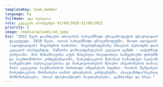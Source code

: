 ```yaml
---
templateKey: team_member
language: ka
fullName: ადა ბესელია
role: კვლევის ასისტენტი 01/04/2018-31/08/2021
priority: 5
image: /media/uploads/ad.jpeg
bio: "2015 წელს დაამთავრა თბილისის სახელმწიფო უნივერსიტეტის ფსიქოლოგიის
  ფაკულტეტი. 2018 წელს, ილიას სახელმწიფო უნივერსიტეტში, მიიღო ადიქციის კვლევების
  (ადიქტოლოგის) მაგისტრის ხარისხი. მაგისტრატურაზე სწავლის პერიოდში დაიწყო
  კვლევის ასისტენტად  მუშაობა დამოკიდებულების კვლევით ცენტრ - ალტერნატივა
  ჯორჯიაში. მას მონაწილეობა აქვს მიღებული სხვადასხვა სამეცნიერო ფორუმში, ეროვნულ
  და საერთაშორისო კონფერენციაში, ნარკოტიკების შესახებ საზაფხულო სკოლაში და არის
  სამეცნიერო პუბლიკაციებისა და ნარკოვითარების წლიური ანგარიშების თანაავტორი.
  მისი კვლევითი საქმიანობის ძირითადი ინტერესის სფეროა: ზიანის შემცირება,
  ნარკოტიკების მოხმარება ღამის ცხოვრების კონტექსტში, ახალგაზრდა/რეკრეაციული
  მომხმარებლები, ახალი ფსიქოაქტიური ნივთიერებები, გემბლინგი და სხვა."
---
```

